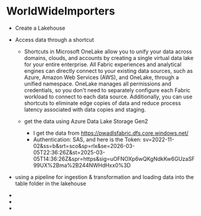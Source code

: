# WorldWideImporters

- Create a Lakehouse
- Access data through a shortcut
  - Shortcuts in Microsoft OneLake allow you to unify your data across domains, clouds, and accounts by creating a single virtual data lake for your entire enterprise. All Fabric experiences and analytical engines can directly connect to your existing data sources, such as Azure, Amazon Web Services (AWS), and OneLake, through a unified namespace. OneLake manages all permissions and credentials, so you don't need to separately configure each Fabric workload to connect to each data source. Additionally, you can use shortcuts to eliminate        edge copies of data and reduce process latency associated with data copies and staging.

  - get the data using Azure Data Lake Storage Gen2
    - I get the data from https://pwadlsfabric.dfs.core.windows.net/
    - Authentication: SAS, and here is the  Token: sv=2022-11-02&ss=b&srt=sco&sp=rlx&se=2026-03-05T22:36:26Z&st=2025-03-05T14:36:26Z&spr=https&sig=uOFNOXp6wQKgNdkKw6GUzaSF99UX%2Bma%2B244NWHdHxx0%3D

 
- using a pipeline for ingestion & transformation and loading data into the table folder in the lakehouse
- 
- 
- 
